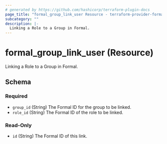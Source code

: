 ```yaml
---
# generated by https://github.com/hashicorp/terraform-plugin-docs
page_title: "formal_group_link_user Resource - terraform-provider-formal"
subcategory: ""
description: |-
  Linking a Role to a Group in Formal.
---
```


# formal_group_link_user (Resource)

Linking a Role to a Group in Formal.



<!-- schema generated by tfplugindocs -->
## Schema

### Required

- `group_id` (String) The Formal ID for the group to be linked.
- `role_id` (String) The Formal ID of the role to be linked.

### Read-Only

- `id` (String) The Formal ID of this link.


